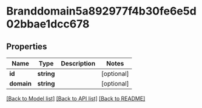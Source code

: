 # Branddomain5a892977f4b30fe6e5d02bbae1dcc678

## Properties
Name | Type | Description | Notes
------------ | ------------- | ------------- | -------------
**id** | **string** |  | [optional] 
**domain** | **string** |  | [optional] 

[[Back to Model list]](../../README.md#documentation-for-models) [[Back to API list]](../../README.md#documentation-for-api-endpoints) [[Back to README]](../../README.md)

